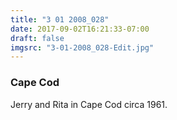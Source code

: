 ```yaml
---
title: "3 01 2008_028"
date: 2017-09-02T16:21:33-07:00
draft: false
imgsrc: "3-01-2008_028-Edit.jpg"
---
```


### Cape Cod

Jerry and Rita in Cape Cod circa 1961.
